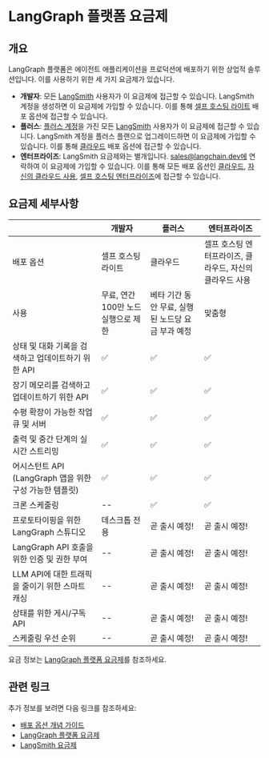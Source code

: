 # LangGraph 플랫폼 요금제

## 개요
LangGraph 플랫폼은 에이전트 애플리케이션을 프로덕션에 배포하기 위한 상업적 솔루션입니다.
이를 사용하기 위한 세 가지 요금제가 있습니다.

- **개발자**: 모든 [LangSmith](https://smith.langchain.com/) 사용자가 이 요금제에 접근할 수 있습니다. LangSmith 계정을 생성하면 이 요금제에 가입할 수 있습니다. 이를 통해 [셀프 호스팅 라이트](./deployment_options.md#self-hosted-lite) 배포 옵션에 접근할 수 있습니다.
- **플러스**: [플러스 계정](https://docs.smith.langchain.com/administration/pricing)을 가진 모든 [LangSmith](https://smith.langchain.com/) 사용자가 이 요금제에 접근할 수 있습니다. LangSmith 계정을 플러스 플랜으로 업그레이드하면 이 요금제에 가입할 수 있습니다. 이를 통해 [클라우드](./deployment_options.md#cloud-saas) 배포 옵션에 접근할 수 있습니다.
- **엔터프라이즈**: LangSmith 요금제와는 별개입니다. sales@langchain.dev에 연락하여 이 요금제에 가입할 수 있습니다. 이를 통해 모든 배포 옵션인 [클라우드](./deployment_options.md#cloud-saas), [자신의 클라우드 사용](./deployment_options.md#bring-your-own-cloud), [셀프 호스팅 엔터프라이즈](./deployment_options.md#self-hosted-enterprise)에 접근할 수 있습니다.

## 요금제 세부사항

|                                                                  | 개발자                                        | 플러스                                                  | 엔터프라이즈                                          |
|------------------------------------------------------------------|---------------------------------------------|-------------------------------------------------------|-----------------------------------------------------|
| 배포 옵션                                                       | 셀프 호스팅 라이트                          | 클라우드                                             | 셀프 호스팅 엔터프라이즈, 클라우드, 자신의 클라우드 사용 |
| 사용                                                         | 무료, 연간 100만 노드 실행으로 제한        | 베타 기간 동안 무료, 실행된 노드당 요금 부과 예정 | 맞춤형                                             |
| 상태 및 대화 기록을 검색하고 업데이트하기 위한 API       | ✅                                           | ✅                                                     | ✅                                                   |
| 장기 메모리를 검색하고 업데이트하기 위한 API                | ✅                                           | ✅                                                     | ✅                                                   |
| 수평 확장이 가능한 작업 큐 및 서버                              | ✅                                           | ✅                                                     | ✅                                                   |
| 출력 및 중간 단계의 실시간 스트리밍                           | ✅                                           | ✅                                                     | ✅                                                   |
| 어시스턴트 API (LangGraph 앱을 위한 구성 가능한 템플릿)     | ✅                                           | ✅                                                     | ✅                                                   |
| 크론 스케줄링                                                  | --                                          | ✅                                                     | ✅                                                   |
| 프로토타이핑을 위한 LangGraph 스튜디오                         | 데스크톱 전용                               | 곧 출시 예정!                                         | 곧 출시 예정!                                        |
| LangGraph API 호출을 위한 인증 및 권한 부여                    | --                                          | 곧 출시 예정!                                         | 곧 출시 예정!                                        |
| LLM API에 대한 트래픽을 줄이기 위한 스마트 캐싱                | --                                          | 곧 출시 예정!                                         | 곧 출시 예정!                                        |
| 상태를 위한 게시/구독 API                                     | --                                          | 곧 출시 예정!                                         | 곧 출시 예정!                                        |
| 스케줄링 우선 순위                                            | --                                          | 곧 출시 예정!                                         | 곧 출시 예정!                                        |

요금 정보는 [LangGraph 플랫폼 요금제](https://www.langchain.com/langgraph-platform-pricing)를 참조하세요.

## 관련 링크

추가 정보를 보려면 다음 링크를 참조하세요:

* [배포 옵션 개념 가이드](./deployment_options.md)
* [LangGraph 플랫폼 요금제](https://www.langchain.com/langgraph-platform-pricing)
* [LangSmith 요금제](https://docs.smith.langchain.com/administration/pricing)
